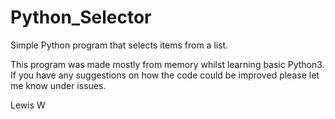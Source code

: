 # Python_Selector
Simple Python program that selects items from a list.

This program was made mostly from memory whilst learning basic Python3.
If you have any suggestions on how the code could be improved please let me know under issues.

Lewis W
